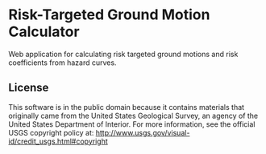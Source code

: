 Risk-Targeted Ground Motion Calculator
======================================

Web application for calculating risk targeted ground motions and risk
coefficients from hazard curves.

License
-------
This software is in the public domain because it contains materials that
originally came from the United States Geological Survey, an agency of the
United States Department of Interior. For more information, see the official
USGS copyright policy at:
http://www.usgs.gov/visual-id/credit_usgs.html#copyright
